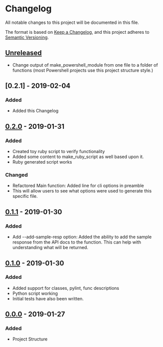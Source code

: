 # Changelog
All notable changes to this project will be documented in this file.

The format is based on [Keep a Changelog](https://keepachangelog.com/en/1.0.0/),
and this project adheres to [Semantic Versioning](https://semver.org/spec/v2.0.0.html).

## [Unreleased]
* Change output of make_powershell_module from one file to a folder of 
functions (most Powershell projects use this project structure style.)

## [0.2.1] - 2019-02-04
### Added
* Added this Changelog

## [0.2.0] - 2019-01-31
### Added
* Created toy ruby script to verify functionality
* Added some content to make_ruby_script as well based upon it.
* Ruby generated script works

### Changed
* Refactored Main function: Added line for cli options in preamble
* This will allow users to see what options were used to generate this
    specific file.

## [0.1.1] - 2019-01-30
### Added
* Add --add-sample-resp option: Added the ability to add the sample 
    response from the API docs to the function. 
    This can help with understanding what will be returned.
        
## [0.1.0] - 2019-01-30
### Added
* Added support for classes, pylint, func descriptions
* Python script working
* Initial tests have also been written.

## [0.0.0] - 2019-01-27
### Added
* Project Structure

<!---
CHANGELOG TYPES

Added:      for new features. 
Changed:    for changes in existing functionality.
Deprecated: for soon-to-be removed features.
Removed:    for now removed features.
Fixed:      for any bug fixes.
Security:   for vulnerability fixes.
-->

[Unreleased]: https://github.com/pocc/merakygen/compare/v0.2.1...HEAD
[0.2.0]: https://github.com/pocc/merakygen/compare/v0.2.0...v0.2.1
[0.2.0]: https://github.com/pocc/merakygen/compare/v0.1.1...v0.2.0
[0.1.1]: https://github.com/pocc/merakygen/compare/v0.1.0...v0.1.1
[0.1.0]: https://github.com/pocc/merakygen/compare/v0.0.0...v0.1.0
[0.0.0]: https://github.com/pocc/merakygen/commit/36e4cefbafadba3999870bcbcd46bdd8fc7ca351